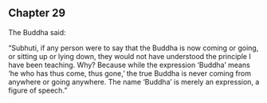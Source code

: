## Chapter 29
The Buddha said:

“Subhuti, if any person were to say that the Buddha is now coming or going, or sitting up or lying down, they would not have understood the principle I have been teaching. Why? Because while the expression ‘Buddha’ means ‘he who has thus come, thus gone,’ the true Buddha is never coming from anywhere or going anywhere. The name ‘Buddha’ is merely an expression, a figure of speech.”